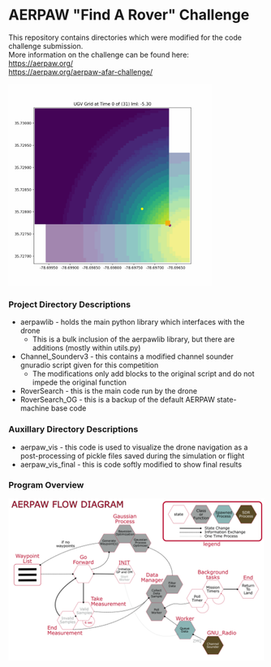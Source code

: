 # AERPAW "Find A Rover" Challenge
This repository contains directories which were modified for the code challenge submission.  
More information on the challenge can be found here:  
https://aerpaw.org/  
https://aerpaw.org/aerpaw-afar-challenge/  

<!-- ![state_diagram_image](aerpaw_final_analysis/aerpaw_vis/plots_animated/plot_surf_animated_w_rover_2023-12-13_12-45-02.gif) -->
<img src="aerpaw_final_analysis/aerpaw_vis/plots_animated/plot_surf_animated_w_rover_2023-12-13_12-45-02.gif" width="400">


### Project Directory Descriptions
* aerpawlib - holds the main python library which interfaces with the drone
    * This is a bulk inclusion of the aerpawlib library, but there are additions (mostly within utils.py)
* Channel_Sounderv3 - this contains a modified channel sounder gnuradio script given for this competition
    * The modifications only add blocks to the original script and do not impede the original function
* RoverSearch - this is the main code run by the drone
* RoverSearch_OG - this is a backup of the default AERPAW state-machine base code

### Auxillary Directory Descriptions
* aerpaw_vis - this code is used to visualize the drone navigation as a post-processing of pickle files saved during the simulation or flight
* aerpaw_vis_final - this is code softly modified to show final results


### Program Overview
<!-- ![state_diagram_image](images/aerpaw_state_diagram2_whiteBG.png) -->
<img src="images/aerpaw_state_diagram2_whiteBG.png" width="600">
